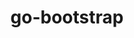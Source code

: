---
title: "go-bootstrap"
layout: cache
categories: [package, develop]
meta: {"compilers": ["apple-clang@=15.0.0", "gcc@=10.2.1", "gcc@=10.5.0", "gcc@=11.4.0", "gcc@=13.3.0", "gcc@=7.5.0"], "num_specs": 14, "num_specs_by_stack": {"developer-tools": 3, "developer-tools-aarch64-linux-gnu": 3, "developer-tools-darwin": 1, "developer-tools-manylinux2014": 1, "developer-tools-x86_64_v3-linux-gnu": 3, "hep": 3, "root": 14}, "oss": ["centos7", "rhel8", "ubuntu18.04", "ubuntu22.04", "ventura"], "platforms": ["darwin", "linux"], "stacks": ["developer-tools", "developer-tools-aarch64-linux-gnu", "developer-tools-darwin", "developer-tools-manylinux2014", "developer-tools-x86_64_v3-linux-gnu", "hep", "root"], "targets": ["aarch64", "x86_64_v3"], "versions": ["1.20.6", "1.22.12"]}
spec_details: [{"compiler": "apple-clang@=15.0.0", "hash": "suxjlc3ykqeh2alkakadok6s744ncikr", "os": "ventura", "platform": "darwin", "size": "-", "stacks": ["developer-tools-darwin", "root"], "tarball": "https://binaries.spack.io/develop/build_cache/darwin-ventura-aarch64/apple-clang-15.0.0/go-bootstrap-1.20.6/darwin-ventura-aarch64-apple-clang-15.0.0-go-bootstrap-1.20.6-suxjlc3ykqeh2alkakadok6s744ncikr.spack", "target": "aarch64", "variants": ["build_system=generic"], "versions": ["1.20.6"]}, {"compiler": "gcc@=10.2.1", "hash": "6dve45qqenr3uqteufr5tvugfr75dg2r", "os": "centos7", "platform": "linux", "size": "-", "stacks": ["developer-tools-manylinux2014", "root"], "tarball": "https://binaries.spack.io/develop/build_cache/linux-centos7-x86_64_v3/gcc-10.2.1/go-bootstrap-1.20.6/linux-centos7-x86_64_v3-gcc-10.2.1-go-bootstrap-1.20.6-6dve45qqenr3uqteufr5tvugfr75dg2r.spack", "target": "x86_64_v3", "variants": ["build_system=generic"], "versions": ["1.20.6"]}, {"compiler": "gcc@=10.5.0", "hash": "pqjkn4fypdvfswzf7qwxn2j6alng4vbb", "os": "centos7", "platform": "linux", "size": "-", "stacks": ["developer-tools-x86_64_v3-linux-gnu", "root"], "tarball": "https://binaries.spack.io/develop/build_cache/linux-centos7-x86_64_v3/gcc-10.5.0/go-bootstrap-1.20.6/linux-centos7-x86_64_v3-gcc-10.5.0-go-bootstrap-1.20.6-pqjkn4fypdvfswzf7qwxn2j6alng4vbb.spack", "target": "x86_64_v3", "variants": ["build_system=generic"], "versions": ["1.20.6"]}, {"compiler": "gcc@=10.5.0", "hash": "tcru2gie3ldvsb52m2ewf6bl5l4z7f7l", "os": "centos7", "platform": "linux", "size": "-", "stacks": ["developer-tools-x86_64_v3-linux-gnu", "root"], "tarball": "https://binaries.spack.io/develop/build_cache/linux-centos7-x86_64_v3/gcc-10.5.0/go-bootstrap-1.20.6/linux-centos7-x86_64_v3-gcc-10.5.0-go-bootstrap-1.20.6-tcru2gie3ldvsb52m2ewf6bl5l4z7f7l.spack", "target": "x86_64_v3", "variants": ["build_system=generic"], "versions": ["1.20.6"]}, {"compiler": "gcc@=10.5.0", "hash": "dud66zwiuxmfszgciqqd4gdkzfyra2b6", "os": "centos7", "platform": "linux", "size": "-", "stacks": ["developer-tools-x86_64_v3-linux-gnu", "root"], "tarball": "https://binaries.spack.io/develop/build_cache/linux-centos7-x86_64_v3/gcc-10.5.0/go-bootstrap-1.22.12/linux-centos7-x86_64_v3-gcc-10.5.0-go-bootstrap-1.22.12-dud66zwiuxmfszgciqqd4gdkzfyra2b6.spack", "target": "x86_64_v3", "variants": ["build_system=generic"], "versions": ["1.22.12"]}, {"compiler": "gcc@=13.3.0", "hash": "sw2i3rijvtbfrknvdjf7aah4bnjhktgu", "os": "rhel8", "platform": "linux", "size": "-", "stacks": ["developer-tools-aarch64-linux-gnu", "root"], "tarball": "https://binaries.spack.io/develop/build_cache/linux-rhel8-aarch64/gcc-13.3.0/go-bootstrap-1.20.6/linux-rhel8-aarch64-gcc-13.3.0-go-bootstrap-1.20.6-sw2i3rijvtbfrknvdjf7aah4bnjhktgu.spack", "target": "aarch64", "variants": ["build_system=generic"], "versions": ["1.20.6"]}, {"compiler": "gcc@=13.3.0", "hash": "w6tqft3ilba4egvgy5unfbqfz3c7bxv3", "os": "rhel8", "platform": "linux", "size": "-", "stacks": ["developer-tools-aarch64-linux-gnu", "root"], "tarball": "https://binaries.spack.io/develop/build_cache/linux-rhel8-aarch64/gcc-13.3.0/go-bootstrap-1.22.12/linux-rhel8-aarch64-gcc-13.3.0-go-bootstrap-1.22.12-w6tqft3ilba4egvgy5unfbqfz3c7bxv3.spack", "target": "aarch64", "variants": ["build_system=generic"], "versions": ["1.22.12"]}, {"compiler": "gcc@=13.3.0", "hash": "wnqhmgxfh5fwpsqsr2vmxh7lr4jbp5tb", "os": "rhel8", "platform": "linux", "size": "-", "stacks": ["developer-tools-aarch64-linux-gnu", "root"], "tarball": "https://binaries.spack.io/develop/build_cache/linux-rhel8-aarch64/gcc-13.3.0/go-bootstrap-1.20.6/linux-rhel8-aarch64-gcc-13.3.0-go-bootstrap-1.20.6-wnqhmgxfh5fwpsqsr2vmxh7lr4jbp5tb.spack", "target": "aarch64", "variants": ["build_system=generic"], "versions": ["1.20.6"]}, {"compiler": "gcc@=7.5.0", "hash": "vvnzsi4vdo26xjjgyof63q34x7x5sw65", "os": "ubuntu18.04", "platform": "linux", "size": "-", "stacks": ["developer-tools", "root"], "tarball": "https://binaries.spack.io/develop/build_cache/linux-ubuntu18.04-x86_64_v3/gcc-7.5.0/go-bootstrap-1.20.6/linux-ubuntu18.04-x86_64_v3-gcc-7.5.0-go-bootstrap-1.20.6-vvnzsi4vdo26xjjgyof63q34x7x5sw65.spack", "target": "x86_64_v3", "variants": ["build_system=generic"], "versions": ["1.20.6"]}, {"compiler": "gcc@=7.5.0", "hash": "mtf3l4bvprgiwsatzlmwut56zplya5w3", "os": "ubuntu18.04", "platform": "linux", "size": "-", "stacks": ["developer-tools", "root"], "tarball": "https://binaries.spack.io/develop/build_cache/linux-ubuntu18.04-x86_64_v3/gcc-7.5.0/go-bootstrap-1.20.6/linux-ubuntu18.04-x86_64_v3-gcc-7.5.0-go-bootstrap-1.20.6-mtf3l4bvprgiwsatzlmwut56zplya5w3.spack", "target": "x86_64_v3", "variants": ["build_system=generic"], "versions": ["1.20.6"]}, {"compiler": "gcc@=7.5.0", "hash": "t5ffgmyawvl5w6m47pfxgmw3b7gx7dly", "os": "ubuntu18.04", "platform": "linux", "size": "-", "stacks": ["developer-tools", "root"], "tarball": "https://binaries.spack.io/develop/build_cache/linux-ubuntu18.04-x86_64_v3/gcc-7.5.0/go-bootstrap-1.20.6/linux-ubuntu18.04-x86_64_v3-gcc-7.5.0-go-bootstrap-1.20.6-t5ffgmyawvl5w6m47pfxgmw3b7gx7dly.spack", "target": "x86_64_v3", "variants": ["build_system=generic"], "versions": ["1.20.6"]}, {"compiler": "gcc@=11.4.0", "hash": "qaw2vdfyw6m2i5omjet6x2uxidszdo5n", "os": "ubuntu22.04", "platform": "linux", "size": "-", "stacks": ["hep", "root"], "tarball": "https://binaries.spack.io/develop/build_cache/linux-ubuntu22.04-x86_64_v3/gcc-11.4.0/go-bootstrap-1.20.6/linux-ubuntu22.04-x86_64_v3-gcc-11.4.0-go-bootstrap-1.20.6-qaw2vdfyw6m2i5omjet6x2uxidszdo5n.spack", "target": "x86_64_v3", "variants": ["build_system=generic"], "versions": ["1.20.6"]}, {"compiler": "gcc@=11.4.0", "hash": "6wtbyalq4b55bigylgjajgzaqefzuhqd", "os": "ubuntu22.04", "platform": "linux", "size": "-", "stacks": ["hep", "root"], "tarball": "https://binaries.spack.io/develop/build_cache/linux-ubuntu22.04-x86_64_v3/gcc-11.4.0/go-bootstrap-1.20.6/linux-ubuntu22.04-x86_64_v3-gcc-11.4.0-go-bootstrap-1.20.6-6wtbyalq4b55bigylgjajgzaqefzuhqd.spack", "target": "x86_64_v3", "variants": ["build_system=generic"], "versions": ["1.20.6"]}, {"compiler": "gcc@=11.4.0", "hash": "pc47bzgtrvrin2x7qf5euyydcavwipai", "os": "ubuntu22.04", "platform": "linux", "size": "-", "stacks": ["hep", "root"], "tarball": "https://binaries.spack.io/develop/build_cache/linux-ubuntu22.04-x86_64_v3/gcc-11.4.0/go-bootstrap-1.22.12/linux-ubuntu22.04-x86_64_v3-gcc-11.4.0-go-bootstrap-1.22.12-pc47bzgtrvrin2x7qf5euyydcavwipai.spack", "target": "x86_64_v3", "variants": ["build_system=generic"], "versions": ["1.22.12"]}]
---